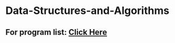 # Data-Structures-and-Algorithms
## For program list: [Click Here](Data-Structures-and-Algorithms/ProgramList)
